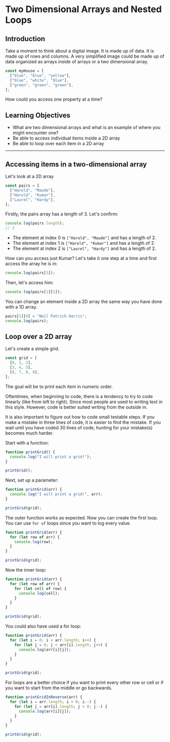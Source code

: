 # Two Dimensional Arrays and Nested Loops

## Introduction

Take a moment to think about a digital image. It is made up of data. It is made up of rows and columns. A very simplified image could be made up of data organized as arrays inside of arrays or a two dimensional array.

```js
const myHouse = [
  ["blue", "blue", "yellow"],
  ["blue", "white", "blue"],
  ["green", "green", "green"],
];
```

How could you access one property at a time?

## Learning Objectives

- What are two dimensional arrays and what is an example of where you might encounter one?
- Be able to access individual items inside a 2D array
- Be able to loop over each item in a 2D array

<hr>

## Accessing items in a two-dimensional array

Let's look at a 2D array

```js
const pairs = [
  ["Harold", "Maude"],
  ["Harold", "Kumar"],
  ["Laurel", "Hardy"],
];
```

Firstly, the pairs array has a length of 3. Let's confirm:

```js
console.log(pairs.length);
// 3
```

- The element at index 0 is `["Harold", "Maude"]` and has a length of 2.
- The element at index 1 is `["Harold", "Kumar"]` and has a length of 2.
- The element at index 2 is `["Laurel", "Hardy"]` and has a length of 2.

How can you access just Kumar? Let's take it one step at a time and first access the array he is in:

```js
console.log(pairs[1]);
```

Then, let's access him:

```js
console.log(pairs[1][1]);
```

You can change an element inside a 2D array the same way you have done with a 1D array.

```js
pairs[1][0] = "Neil Patrick Harris";
console.log(pairs);
```

## Loop over a 2D array

Let's create a simple grid.

```js
const grid = [
  [0, 1, 2],
  [3, 4, 5],
  [6, 7, 8, 9],
];
```

The goal will be to print each item in numeric order.

Oftentimes, when beginning to code, there is a tendency to try to code linearly (like from left to right). Since most people are used to writing text in this style. However, code is better suited writing from the outside in.

It is also important to figure out how to code small testable steps. If you make a mistake in three lines of code, it is easier to find the mistake. If you wait until you have coded 30 lines of code, hunting for your mistake(s) becomes much harder.

Start with a function:

```js
function printGrid() {
  console.log("I will print a grid!");
}

printGrid();
```

Next, set up a parameter:

```js
function printGrid(arr) {
  console.log("I will print a grid!", arr);
}

printGrid(grid);
```

The outer function works as expected. Now you can create the first loop. You can use `for of` loops since you want to log every value.

```js
function printGrid(arr) {
  for (let row of arr) {
    console.log(row);
  }
}

printGrid(grid);
```

Now the inner loop:

```js
function printGrid(arr) {
  for (let row of arr) {
    for (let cell of row) {
      console.log(cell);
    }
  }
}

printGrid(grid);
```

You could also have used a for loop:

```js
function printGrid(arr) {
  for (let i = 0; i < arr.length; i++) {
    for (let j = 0; j < arr[i].length; j++) {
      console.log(arr[i][j]);
    }
  }
}

printGrid(grid);
```

For loops are a better choice if you want to print every other row or cell or if you want to start from the middle or go backwards.

```js
function printGridInReverse(arr) {
  for (let i = arr.length; i > 0; i--) {
    for (let j = arr[i].length; j > 0; j--) {
      console.log(arr[i][j]);
    }
  }
}

printGrid(grid);
```
